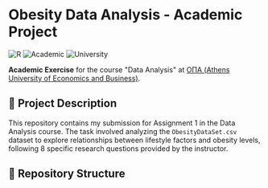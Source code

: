 # Obesity Data Analysis - Academic Project

![R](https://img.shields.io/badge/R-4.3.2-blue?logo=R)
![Academic](https://img.shields.io/badge/Subject-Data_Analysis-orange)
![University](https://img.shields.io/badge/University-ΟΠΑ-9cf)

**Academic Exercise** for the course "Data Analysis" at [ΟΠΑ (Athens University of Economics and Business)](https://www.aueb.gr).

## 📌 Project Description
This repository contains my submission for Assignment 1 in the Data Analysis course. The task involved analyzing the `ObesityDataSet.csv` dataset to explore relationships between lifestyle factors and obesity levels, following 8 specific research questions provided by the instructor.

## 📂 Repository Structure
